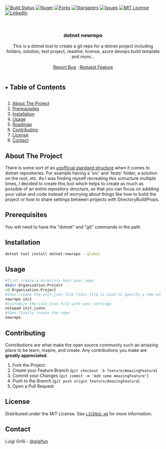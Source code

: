 [![Build Status](https://luigigrilli.visualstudio.com/dotnet-newrepo/_apis/build/status/gigi81.dotnet-newrepo?branchName=master)](https://luigigrilli.visualstudio.com/dotnet-newrepo/_build/latest?definitionId=15&branchName=master)
[![Nuget][nuget-shield]][nuget-url]
[![Forks][forks-shield]][forks-url]
[![Stargazers][stars-shield]][stars-url]
[![Issues][issues-shield]][issues-url]
[![MIT License][license-shield]][license-url]
[![LinkedIn][linkedin-shield]][linkedin-url]

<br />
<p align="center">
  <h3 align="center">dotnet newrepo</h3>

  <p align="center">
    This is a dotnet tool to create a git repo for a dotnet project including folders, solution, test project, readme, license, azure devops build template and more...
    <br />
    <br />
    <a href="https://github.com/gigi81/dotnet-newrepo/issues">Report Bug</a>
    ·
    <a href="https://github.com/gigi81/dotnet-newrepo/issues">Request Feature</a>
  </p>
</p>

<!-- TABLE OF CONTENTS -->
<details open="open">
  <summary><h2 style="display: inline-block">Table of Contents</h2></summary>
  <ol>
    <li><a href="#about-the-project">About The Project</a></li>
    <li><a href="#prerequisites">Prerequisites</a></li>
    <li><a href="#installation">Installation</a></li>
    <li><a href="#usage">Usage</a></li>
    <li><a href="#roadmap">Roadmap</a></li>
    <li><a href="#contributing">Contributing</a></li>
    <li><a href="#license">License</a></li>
    <li><a href="#contact">Contact</a></li>
  </ol>
</details>



<!-- ABOUT THE PROJECT -->
## About The Project
There is some sort of an [unofficial standard structure](https://gist.github.com/davidfowl/ed7564297c61fe9ab814) when it comes to dotnet repositories.
For example having a 'src' and 'tests' folder, a solution on the root, etc.
As I was finding myself recreating this sctructure multiple times, I decided to create this tool which helps to create
as much as possible of an entire repository structure, so that you can focus on addding your value and code instead of
worrying about things like how to build the project or how to share settings between projects with DirectoryBuildProps.

## Prerequisites

You will need to have the "dotnet" and "git" commands in the path

## Installation

```bash
dotnet tool install dotnet-newrepo --global
```

## Usage

```bash
#first create a directory host your repo
mkdir Organization.Project
cd Organization.Project
#then create the init.json file (this file is used to specify a few settings like your github username
newrepo init
#customize the init.json file with your settings
notepad init.jsonn
#then finally create the repo
newrepo
```

## Contributing

Contributions are what make the open source community such an amazing place to be learn, inspire, and create. Any contributions you make are **greatly appreciated**.

1. Fork the Project
2. Create your Feature Branch (`git checkout -b feature/AmazingFeature`)
3. Commit your Changes (`git commit -m 'Add some AmazingFeature'`)
4. Push to the Branch (`git push origin feature/AmazingFeature`)
5. Open a Pull Request

## License

Distributed under the MIT License. See <a href="LICENSE.md">`LICENSE.md`</a> for more information.

## Contact

Luigi Grilli - [@gigifun](https://twitter.com/gigifun)

<!-- MARKDOWN LINKS & IMAGES -->
<!-- https://www.markdownguide.org/basic-syntax/#reference-style-links -->
[contributors-shield]: https://img.shields.io/github/contributors/gigi81/dotnet-newrepo
[contributors-url]: https://github.com/gigi81/repo/graphs/contributors
[forks-shield]: https://img.shields.io/github/forks/gigi81/dotnet-newrepo
[forks-url]: https://github.com/gigi81/repo/network/members
[stars-shield]: https://img.shields.io/github/stars/gigi81/dotnet-newrepo
[stars-url]: https://github.com/gigi81/repo/stargazers
[issues-shield]: https://img.shields.io/github/issues/gigi81/dotnet-newrepo
[issues-url]: https://github.com/gigi81/repo/issues
[license-shield]: https://img.shields.io/github/license/gigi81/dotnet-newrepo
[license-url]: https://github.com/gigi81/repo/blob/master/LICENSE.md
[linkedin-shield]: https://img.shields.io/badge/-LinkedIn-blue
[linkedin-url]: https://linkedin.com/in/luigigrilli
[nuget-shield]:https://img.shields.io/nuget/v/dotnet-newrepo
[nuget-url]:https://www.nuget.org/packages/dotnet-newrepo/